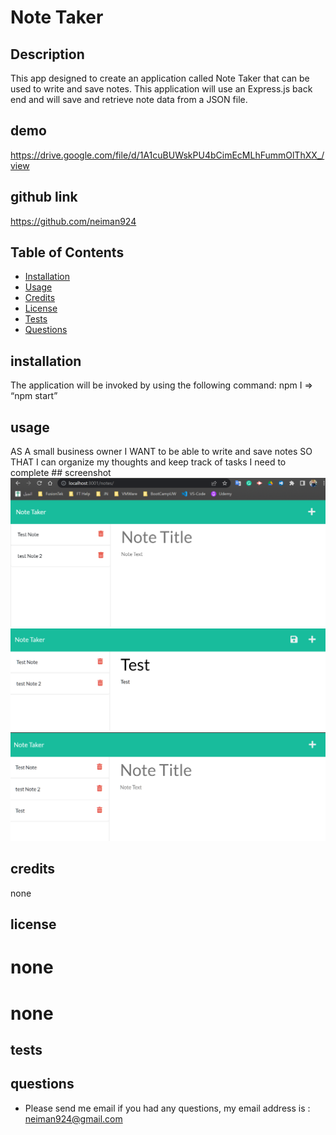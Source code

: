 
# Note Taker

## Description 
This app designed to create an application called Note Taker that can be used to write and save notes. This application will use an Express.js back end and will save and retrieve note data from a JSON file.

## demo
https://drive.google.com/file/d/1A1cuBUWskPU4bCimEcMLhFummOlThXX_/view

## github link 
https://github.com/neiman924

## Table of Contents

- [Installation](#installation)
- [Usage](#usage)
- [Credits](#credits)
- [License](#license)
- [Tests](#tests)
- [Questions](#questions)

## installation
The application will be invoked by using the following command: npm I  => “npm start”

## usage
AS A small business owner I WANT to be able to write and save notes SO THAT I can organize my thoughts and keep track of tasks I need to complete
    ## screenshot
    ![alt text](./public/assets/img/S1.png)
    ![alt text](./public/assets/img/S2.png)
    ![alt text](./public/assets/img/S3.png)
 
## credits
none

## license

# none
# none


## tests


## questions
- Please send me email if you had any questions, my email address is :
 neiman924@gmail.com

